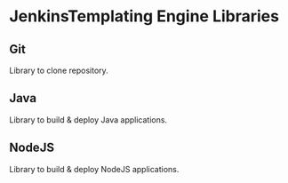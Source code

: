 # JenkinsTemplating Engine Libraries
## Git
Library to clone repository.

## Java
Library to build & deploy Java applications.

## NodeJS
Library to build & deploy NodeJS applications.
